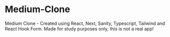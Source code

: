 # Medium-Clone
Medium Clone - Created using React, Next, Sanity, Typescript, Tailwind and React Hook Form. 
Made for study purposes only, this is not a real app! 
